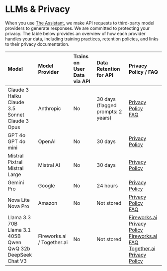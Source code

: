 # LLMs & Privacy

When you use [The Assistant](./assistant.md), we make API requests to third-party model providers to generate responses. We are committed to protecting your privacy. The table below provides an overview of how each provider handles your data, including training practices, retention policies, and links to their privacy documentation.

| Model                                                            | Model Provider             | Trains on User Data via API | Data Retention for API             | Privacy Policy / FAQ |
|:--|:--|:--|:--|:--|
| Claude 3 Haiku <br> Claude 3.5 Sonnet <br> Claude 3 Opus               | Anthropic                  | No                          | 30 days (flagged prompts: 2 years) | [Privacy Policy](https://www.anthropic.com/legal/privacy) <br> [FAQ](https://privacy.anthropic.com/en/articles/7996866-how-long-do-you-store-personal-data)       |
| GPT 4o <br> GPT 4o mini                                             | OpenAI                     | No                          | 30 days                            | [Privacy Policy](https://openai.com/enterprise-privacy/)       |
| Mistral Pixtral <br> Mistral Large                                  | Mistral AI                 | No                          | 30 days                            | [Privacy Policy](https://mistral.ai/terms/)       |
| Gemini Pro                                                       | Google                     | No                          | 24 hours                           | [Privacy Policy](https://cloud.google.com/vertex-ai/generative-ai/docs/data-governance#prediction)       |
| Nova Lite <br> Nova Pro                                             | Amazon                     | No                          | Not stored                         | [Privacy Policy](https://docs.aws.amazon.com/bedrock/latest/userguide/) <br> [FAQ](https://docs.aws.amazon.com/nova/latest/userguide/responsible-use.html)       |
| Llama 3.3 70B <br> Llama 3.1 405B <br> Qwen QwQ 32b <br> DeepSeek Chat V3 | Fireworks.ai / Together.ai | No                          | Not stored                         | [Fireworks.ai Privacy Policy](https://fireworks.ai/privacy-policy) <br> [Fireworks.ai FAQ](https://docs.fireworks.ai/guides/security_compliance/data_handling) <br> [Together.ai Privacy Policy](https://www.together.ai/privacy)       |
